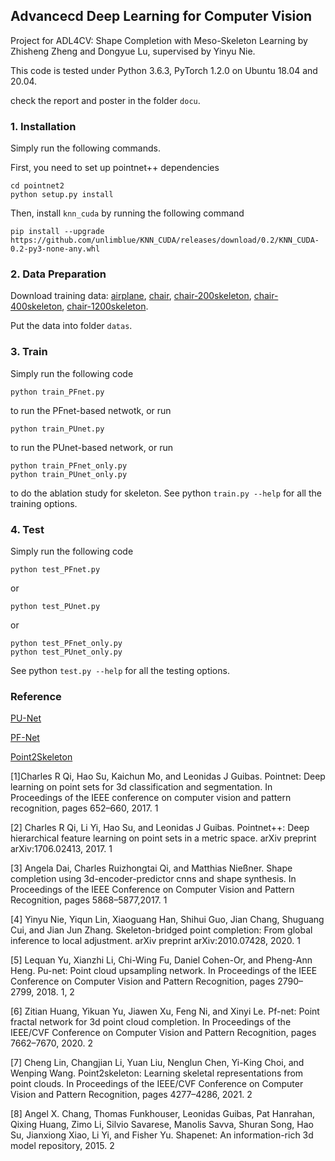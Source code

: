 ## Advancecd Deep Learning for Computer Vision

Project for ADL4CV: Shape Completion with Meso-Skeleton Learning by Zhisheng Zheng and Dongyue Lu, supervised by Yinyu Nie.

This code is tested under Python 3.6.3, PyTorch 1.2.0 on Ubuntu 18.04 and 20.04.

check the report and poster in the folder `docu`.

### 1. Installation

Simply run the following commands.

First, you need to set up pointnet++ dependencies
```shell
cd pointnet2
python setup.py install
```

Then, install `knn_cuda` by running the following command

```
pip install --upgrade https://github.com/unlimblue/KNN_CUDA/releases/download/0.2/KNN_CUDA-0.2-py3-none-any.whl
```


### 2. Data Preparation

Download training data: [airplane](https://drive.google.com/file/d/1OFD37G6jLN7gP36oRJpwkIF-iaQMdsf-/view?usp=sharing), [chair](https://drive.google.com/file/d/1ILLPJ2af55H1-ZSgWwyvLOsBuEaNxFr-/view?usp=sharing), [chair-200skeleton](https://drive.google.com/file/d/1wA7lz7iqIlY23Zmv6uEEMDOZg2Eci7zW/view?usp=sharing), [chair-400skeleton](https://drive.google.com/file/d/1gOfVmcByHH9GWE-lLTQkT57Pk8IQg5lq/view?usp=sharing), [chair-1200skeleton](https://drive.google.com/file/d/10dOplN5NizplW6XJ3rrA9N0NAWeZL-h5/view?usp=sharing).

Put the data into folder `datas`.


### 3. Train

Simply run the following code

```shell
python train_PFnet.py
```
to run the PFnet-based netwotk, or run
```shell
python train_PUnet.py
```
to run the PUnet-based network, or run
```shell
python train_PFnet_only.py
python train_PUnet_only.py
```
to do the ablation study for skeleton.
See python `train.py --help` for all the training options. 


### 4. Test

Simply run the following code

```shell
python test_PFnet.py
```
or
```shell
python test_PUnet.py
```
or
```shell
python test_PFnet_only.py
python test_PUnet_only.py
```
See python `test.py --help` for all the testing options. 


### Reference
[PU-Net](https://github.com/lyqun/PU-Net_pytorch)

[PF-Net](https://github.com/zztianzz/PF-Net-Point-Fractal-Network)

[Point2Skeleton](https://github.com/clinplayer/Point2Skeleton)

[1]Charles R Qi, Hao Su, Kaichun Mo, and Leonidas J Guibas. Pointnet: Deep learning on point sets for 3d classification and segmentation. In Proceedings of the IEEE conference on computer vision and pattern recognition, pages 652–660, 2017. 1

[2] Charles R Qi, Li Yi, Hao Su, and Leonidas J Guibas. Pointnet++: Deep hierarchical feature learning on point sets in a metric space. arXiv preprint arXiv:1706.02413, 2017. 1

[3] Angela Dai, Charles Ruizhongtai Qi, and Matthias Nießner. Shape completion using 3d-encoder-predictor cnns and shape synthesis. In Proceedings of the IEEE Conference on Computer Vision and Pattern Recognition, pages 5868–5877,2017. 1

[4] Yinyu Nie, Yiqun Lin, Xiaoguang Han, Shihui Guo, Jian Chang, Shuguang Cui, and Jian Jun Zhang. Skeleton-bridged point completion: From global inference to local adjustment. arXiv preprint arXiv:2010.07428, 2020. 1

[5] Lequan Yu, Xianzhi Li, Chi-Wing Fu, Daniel Cohen-Or, and Pheng-Ann Heng. Pu-net: Point cloud upsampling network. In Proceedings of the IEEE Conference on Computer Vision and Pattern Recognition, pages 2790–2799, 2018. 1, 2

[6] Zitian Huang, Yikuan Yu, Jiawen Xu, Feng Ni, and Xinyi Le. Pf-net: Point fractal network for 3d point cloud completion. In Proceedings of the IEEE/CVF Conference on Computer Vision and Pattern Recognition, pages 7662–7670, 2020. 2

[7] Cheng Lin, Changjian Li, Yuan Liu, Nenglun Chen, Yi-King Choi, and Wenping Wang. Point2skeleton: Learning skeletal representations from point clouds. In Proceedings of the IEEE/CVF Conference on Computer Vision and Pattern Recognition, pages 4277–4286, 2021. 2

[8] Angel X. Chang, Thomas Funkhouser, Leonidas Guibas, Pat Hanrahan, Qixing Huang, Zimo Li, Silvio Savarese, Manolis Savva, Shuran Song, Hao Su, Jianxiong Xiao, Li Yi, and Fisher Yu. Shapenet: An information-rich 3d model repository, 2015. 2
